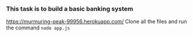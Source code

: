 ### This task is to build a basic banking system
https://murmuring-peak-99956.herokuapp.com/
Clone all the files and run the command `node app.js`
